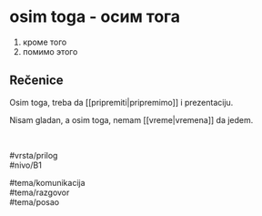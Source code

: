 # osim toga - осим тога

1. кроме того  
2. помимо этого

## Rečenice

Osim toga, treba da [[pripremiti|pripremimo]] i prezentaciju.

Nisam gladan, a osim toga, nemam [[vreme|vremena]] da jedem.

<br>

#vrsta/prilog  
#nivo/B1  

#tema/komunikacija  
#tema/razgovor  
#tema/posao  
